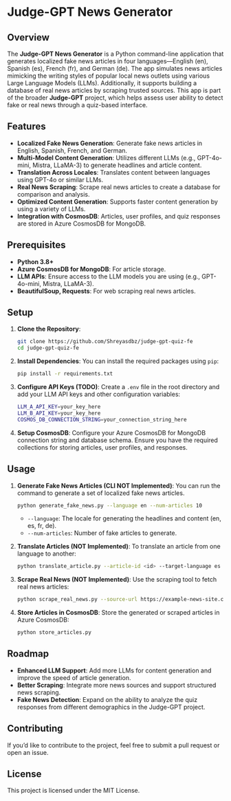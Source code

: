 # Judge-GPT News Generator

## Overview

The **Judge-GPT News Generator** is a Python command-line application that generates localized fake news articles in four languages—English (en), Spanish (es), French (fr), and German (de). The app simulates news articles mimicking the writing styles of popular local news outlets using various Large Language Models (LLMs). Additionally, it supports building a database of real news articles by scraping trusted sources. This app is part of the broader **Judge-GPT** project, which helps assess user ability to detect fake or real news through a quiz-based interface.

## Features

- **Localized Fake News Generation**: Generate fake news articles in English, Spanish, French, and German.
- **Multi-Model Content Generation**: Utilizes different LLMs (e.g., GPT-4o-mini, Mistra, LLaMA-3) to generate headlines and article content.
- **Translation Across Locales**: Translates content between languages using GPT-4o or similar LLMs.
- **Real News Scraping**: Scrape real news articles to create a database for comparison and analysis.
- **Optimized Content Generation**: Supports faster content generation by using a variety of LLMs.
- **Integration with CosmosDB**: Articles, user profiles, and quiz responses are stored in Azure CosmosDB for MongoDB.

## Prerequisites

- **Python 3.8+**
- **Azure CosmosDB for MongoDB**: For article storage.
- **LLM APIs**: Ensure access to the LLM models you are using (e.g., GPT-4o-mini, Mistra, LLaMA-3).
- **BeautifulSoup, Requests**: For web scraping real news articles.

## Setup

1. **Clone the Repository**:

   ```bash
   git clone https://github.com/Shreyasdbz/judge-gpt-quiz-fe
   cd judge-gpt-quiz-fe
   ```

2. **Install Dependencies**:
   You can install the required packages using `pip`:

   ```bash
   pip install -r requirements.txt
   ```

3. **Configure API Keys (TODO)**:
   Create a `.env` file in the root directory and add your LLM API keys and other configuration variables:

   ```bash
   LLM_A_API_KEY=your_key_here
   LLM_B_API_KEY=your_key_here
   COSMOS_DB_CONNECTION_STRING=your_connection_string_here
   ```

4. **Setup CosmosDB**:
   Configure your Azure CosmosDB for MongoDB connection string and database schema. Ensure you have the required collections for storing articles, user profiles, and responses.

## Usage

1. **Generate Fake News Articles (CLI NOT Implemented)**:
   You can run the command to generate a set of localized fake news articles.

   ```bash
   python generate_fake_news.py --language en --num-articles 10
   ```

   - `--language`: The locale for generating the headlines and content (en, es, fr, de).
   - `--num-articles`: Number of fake articles to generate.

2. **Translate Articles (NOT Implemented)**:
   To translate an article from one language to another:

   ```bash
   python translate_article.py --article-id <id> --target-language es
   ```

3. **Scrape Real News (NOT Implemented)**:
   Use the scraping tool to fetch real news articles:

   ```bash
   python scrape_real_news.py --source-url https://example-news-site.com
   ```

4. **Store Articles in CosmosDB**:
   Store the generated or scraped articles in Azure CosmosDB:
   ```bash
   python store_articles.py
   ```

## Roadmap

- **Enhanced LLM Support**: Add more LLMs for content generation and improve the speed of article generation.
- **Better Scraping**: Integrate more news sources and support structured news scraping.
- **Fake News Detection**: Expand on the ability to analyze the quiz responses from different demographics in the Judge-GPT project.

## Contributing

If you’d like to contribute to the project, feel free to submit a pull request or open an issue.

## License

This project is licensed under the MIT License.
